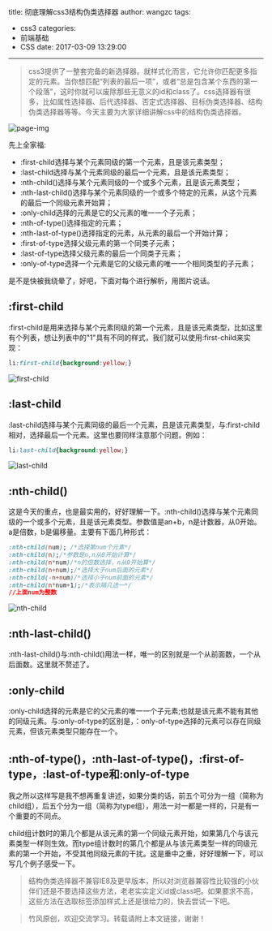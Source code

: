 title: 彻底理解css3结构伪类选择器
author: wangzc
tags:
  - css3
categories:
  - 前端基础
  - CSS
date: 2017-03-09 13:29:00
---
>css3提供了一整套完备的新选择器。就样式化而言，它允许你匹配更多指定的元素。当你想匹配“列表的最后一项”，或者“总是包含某个东西的第一个段落”，这时你就可以废除那些无意义的id和class了。css选择器有很多，比如属性选择器、后代选择器、否定式选择器、目标伪类选择器、结构伪类选择器等等。今天主要为大家详细讲解css中的结构伪类选择器。

![page-img](http://ofi3qxlvd.bkt.clouddn.com/image/gallery/%E9%BB%84%E5%B1%B1%E8%BF%8E%E5%AE%A2%E6%9D%BE201606-%E5%AE%89%E5%BE%BD.jpg)

先上全家福:

* :first-child选择与某个元素同级的第一个元素，且是该元素类型；
* :last-child选择与某个元素同级的最后一个元素，且是该元素类型；
* :nth-child()选择与某个元素同级的一个或多个元素，且是该元素类型；
* :nth-last-child()选择与某个元素同级的一个或多个特定的元素，从这个元素的最后一个同级元素开始算；
* :only-child选择的元素是它的父元素的唯一一个子元素；
* :nth-of-type()选择指定的元素；
* :nth-last-of-type()选择指定的元素，从元素的最后一个开始计算；
* :first-of-type选择父级元素的第一个同类子元素；
* :last-of-type选择父级元素的最后一个同类子元素；
* :only-of-type选择一个元素是它的父级元素的唯一一个相同类型的子元素；

是不是快被我绕晕了，好吧，下面对每个进行解析，用图片说话。

## :first-child
:first-child是用来选择与某个元素同级的第一个元素，且是该元素类型，比如这里有个列表，想让列表中的"1"具有不同的样式，我们就可以使用:first-child来实现：
```css
li:first-child{background:yellow;}
```

![first-child](http://ofi3qxlvd.bkt.clouddn.com/image/point/first-child.jpg)

## :last-child
:last-child选择与某个元素同级的最后一个元素，且是该元素类型，与:first-child相对，选择最后一个元素。这里也要同样注意那个问题。例如：
```css
li:last-child{background:yellow;}
```

![last-child](http://ofi3qxlvd.bkt.clouddn.com/image/point/last-child.jpg)

## :nth-child()
这是今天的重点，也是最实用的，好好理解一下。:nth-child()选择与某个元素同级的一个或多个元素，且是该元素类型。参数值是an+b，n是计数器，从0开始。a是倍数，b是偏移量。主要有下面几种形式：
```css
:nth-child(num); /*选择第num个元素*/
:nth-child(n);/*参数是n,n从0开始计算*/
:nth-child(n*num)/*n的倍数选择，n从0开始算*/
:nth-child(n+num);/*选择大于num后面的元素*/
:nth-child(-n+num)/*选择小于num前面的元素*/
:nth-child(n*num+1);/*表示隔几选一*/
//上面num为整数
```

![nth-child](http://ofi3qxlvd.bkt.clouddn.com/image/point/nth-child.jpg)

## :nth-last-child()
:nth-last-child()与:nth-child()用法一样，唯一的区别就是一个从前面数，一个从后面数。这里就不赘述了。

## :only-child
:only-child选择的元素是它的父元素的唯一一个子元素;也就是该元素不能有其他的同级元素。与:only-of-type的区别是，：only-of-type选择的元素可以存在同级元素，但该元素类型只能存在一个。

## :nth-of-type()，:nth-last-of-type()，:first-of-type，:last-of-type和:only-of-type
我之所以这样写是我不想再重复讲述，如果分类的话，前五个可分为一组（简称为child组），后五个分为一组（简称为type组），用法一对一都是一样的，只是有一个重要的不同点。

child组计数时的第几个都是从该元素的第一个同级元素开始，如果第几个与该元素类型一样则生效。而type组计数时的第几个都是从与该元素类型一样的同级元素的第一个开始，不受其他同级元素的干扰。这是重中之重，好好理解一下，可以写几个例子感受一下。

> 结构伪类选择器不兼容IE8及更早版本，所以对浏览器兼容性比较强的小伙伴们还是不要选择这些方法，老老实实定义id或class吧。如果要求不高，这些方法在选取标签添加样式上还是很给力的，快去尝试一下吧。

> 竹风原创，欢迎交流学习。转载请附上本文链接，谢谢！